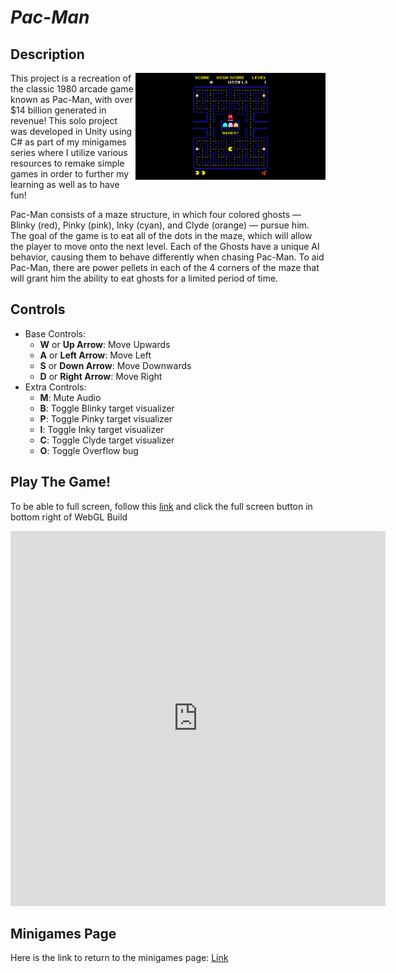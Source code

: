 # *Pac-Man*

## Description
<img align="right" width="304.128" height="171.072" src="https://github.com/SergeiBak/PersonalWebsite/blob/master/images/Pacman.png?raw=true">
This project is a recreation of the classic 1980 arcade game known as Pac-Man, with over $14 billion generated in revenue! This solo project was developed in Unity 
using C# as part of my minigames series where I utilize various resources to remake simple games in order to further my learning as well as to have fun!     

Pac-Man consists of a maze structure, in which four colored ghosts — Blinky (red), Pinky (pink), Inky (cyan), and Clyde (orange) — pursue him. The goal of the game 
is to eat all of the dots in the maze, which will allow the player to move onto the next level. Each of the Ghosts have a unique AI behavior, causing them to behave 
differently when chasing Pac-Man. To aid Pac-Man, there are power pellets in each of the 4 corners of the maze that will grant him the ability to eat ghosts for a 
limited period of time.        

## Controls    
- Base Controls:
  - **W** or **Up Arrow**: Move Upwards  
  - **A** or **Left Arrow**: Move Left  
  - **S** or **Down Arrow**: Move Downwards  
  - **D** or **Right Arrow**: Move Right  
- Extra Controls:
  - **M**: Mute Audio
  - **B**: Toggle Blinky target visualizer
  - **P**: Toggle Pinky target visualizer
  - **I**: Toggle Inky target visualizer
  - **C**: Toggle Clyde target visualizer
  - **O**: Toggle Overflow bug

## Play The Game!
To be able to full screen, follow this [link](https://sergeibak.github.io/Pac-Man/PacmanBuild/) and click the full screen button in bottom right of WebGL Build   

<center>
<iframe 
    src="https://sergeibak.github.io/Pac-Man/PacmanBuild/index.html" 
    style="border:0px #000000 none;" 
    name="HeroTNG" 
    scrolling="no" 
    frameborder="1" 
    marginheight="px" 
    marginwidth="340px" 
    height="600px" 
    width="600px">
</iframe>
</center>   

## Minigames Page
Here is the link to return to the minigames page: [Link](https://sergeibak.github.io/PersonalWebsite/Minigames)
